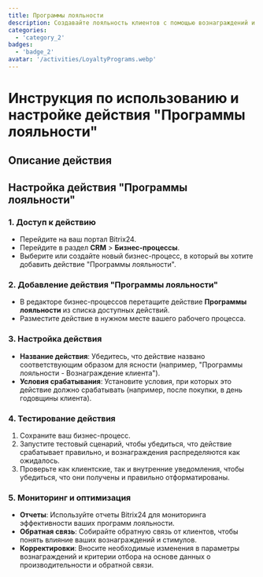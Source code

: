 ```yaml
---
title: Программы лояльности
description: Создавайте лояльность клиентов с помощью вознаграждений и стимулов.
categories: 
  - 'category_2'
badges: 
  - 'badge_2'
avatar: '/activities/LoyaltyPrograms.webp'
---
```

# Инструкция по использованию и настройке действия "Программы лояльности"

## Описание действия

## **Настройка действия "Программы лояльности"**

### 1. Доступ к действию
- Перейдите на ваш портал Bitrix24.
- Перейдите в раздел **CRM** > **Бизнес-процессы**.
- Выберите или создайте новый бизнес-процесс, в который вы хотите добавить действие "Программы лояльности".

### 2. Добавление действия "Программы лояльности"
- В редакторе бизнес-процессов перетащите действие **Программы лояльности** из списка доступных действий.
- Разместите действие в нужном месте вашего рабочего процесса.

### 3. Настройка действия
- **Название действия**: Убедитесь, что действие названо соответствующим образом для ясности (например, "Программы лояльности - Вознаграждение клиента").
- **Условия срабатывания**: Установите условия, при которых это действие должно срабатывать (например, после покупки, в день годовщины клиента).

### 4. Тестирование действия
1. Сохраните ваш бизнес-процесс.
2. Запустите тестовый сценарий, чтобы убедиться, что действие срабатывает правильно, и вознаграждения распределяются как ожидалось.
3. Проверьте как клиентские, так и внутренние уведомления, чтобы убедиться, что они получены и правильно отформатированы.

### 5. Мониторинг и оптимизация
- **Отчеты**: Используйте отчеты Bitrix24 для мониторинга эффективности ваших программ лояльности.
- **Обратная связь**: Собирайте обратную связь от клиентов, чтобы понять влияние ваших вознаграждений и стимулов.
- **Корректировки**: Вносите необходимые изменения в параметры вознаграждений и критерии отбора на основе данных о производительности и обратной связи.